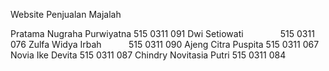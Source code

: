 Website Penjualan Majalah

Pratama Nugraha Purwiyatna  515 0311 091
Dwi Setiowati               515 0311 076
Zulfa Widya Irbah           515 0311 090
Ajeng Citra Puspita         515 0311 067
Novia Ike Devita            515 0311 087
Chindry Novitasia Putri     515 0311 084
